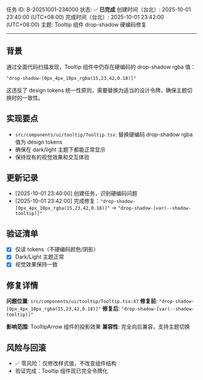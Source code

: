 任务 ID: B-20251001-234000
状态: ✅ **已完成**
创建时间（台北）: 2025-10-01 23:40:00 (UTC+08:00)
完成时间（台北）: 2025-10-01 23:42:00 (UTC+08:00)
主题: Tooltip 组件 drop-shadow 硬编码修复

---

## 背景

通过全面代码扫描发现，Tooltip 组件中仍存在硬编码的 drop-shadow rgba 值：
```tsx
"drop-shadow-[0px_4px_10px_rgba(15,23,42,0.18)]"
```

这违反了 design tokens 统一性原则，需要替换为适当的设计令牌，确保主题切换时的一致性。

## 实现要点

- `src/components/ui/tooltip/Tooltip.tsx`: 替换硬编码 drop-shadow rgba 值为 design tokens
- 确保在 dark/light 主题下都能正常显示
- 保持现有的视觉效果和交互体验

## 更新记录

- [2025-10-01 23:40:00] 创建任务，识别硬编码问题
- [2025-10-01 23:42:00] 完成修复：`"drop-shadow-[0px_4px_10px_rgba(15,23,42,0.18)]"` → `"drop-shadow-[var(--shadow-tooltip)]"`

## 验证清单

- [x] 仅读 tokens（不硬编码颜色/阴影）
- [x] Dark/Light 主题正常
- [x] 视觉效果保持一致

## 修复详情

**问题位置**: `src/components/ui/tooltip/Tooltip.tsx:47`
**修复前**: `"drop-shadow-[0px_4px_10px_rgba(15,23,42,0.18)]"`
**修复后**: `"drop-shadow-[var(--shadow-tooltip)]"`

**影响范围**: TooltipArrow 组件的投影效果
**兼容性**: 完全向后兼容，支持主题切换

## 风险与回滚

- ✅ 零风险：仅修改样式值，不改变组件结构
- 验证完成：Tooltip 组件现已完全令牌化